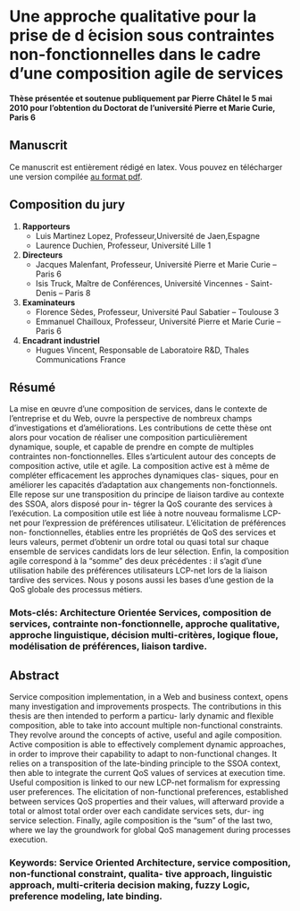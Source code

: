 # Une approche qualitative pour la prise de d ́ecision sous contraintes non-fonctionnelles dans le cadre d’une composition agile de services

**Thèse présentée et soutenue publiquement par Pierre Châtel le 5 mai 2010 pour l’obtention du Doctorat de l’université Pierre et Marie Curie, Paris 6**## Manuscrit

Ce manuscrit est entièrement rédigé en latex. Vous pouvez en télécharger une version compilée [au format pdf](https://github.com/chatelp/these-doctorat/blob/master/these_pierreCHATEL_finale_scol.pdf?raw=true).
## Composition du jury1. **Rapporteurs**
	- Luis Martinez Lopez, Professeur,Université de Jaen,Espagne
	- Laurence Duchien, Professeur, Université Lille 1
2. **Directeurs**
	- Jacques Malenfant, Professeur, Université Pierre et Marie Curie – Paris 6
	- Isis Truck, Maître de Conférences, Université Vincennes - Saint-Denis – Paris 8
3. **Examinateurs**
	- Florence Sèdes, Professeur, Université Paul Sabatier – Toulouse 3
	- Emmanuel Chailloux, Professeur, Université Pierre et Marie Curie – Paris 6
4. **Encadrant industriel**
	- Hugues Vincent, Responsable de Laboratoire R&D, Thales Communications France
## RésuméLa mise en œuvre d’une composition de services, dans le contexte de l’entreprise et du Web, ouvre la perspective de nombreux champs d’investigations et d’améliorations. Les contributions de cette thèse ont alors pour vocation de réaliser une composition particulièrement dynamique, souple, et capable de prendre en compte de multiples contraintes non-fonctionnelles. Elles s’articulent autour des concepts de composition active, utile et agile.La composition active est à même de compléter efficacement les approches dynamiques clas- siques, pour en améliorer les capacités d’adaptation aux changements non-fonctionnels. Elle repose sur une transposition du principe de liaison tardive au contexte des SSOA, alors disposé pour in- tégrer la QoS courante des services à l’exécution. La composition utile est liée à notre nouveau formalisme LCP-net pour l’expression de préférences utilisateur. L’élicitation de préférences non- fonctionnelles, établies entre les propriétés de QoS des services et leurs valeurs, permet d’obtenir un ordre total ou quasi total sur chaque ensemble de services candidats lors de leur sélection. Enfin, la composition agile correspond à la “somme” des deux précédentes : il s’agit d’une utilisation habile des préférences utilisateurs LCP-net lors de la liaison tardive des services. Nous y posons aussi les bases d’une gestion de la QoS globale des processus métiers.### Mots-clés: Architecture Orientée Services, composition de services, contrainte non-fonctionnelle, approche qualitative, approche linguistique, décision multi-critères, logique floue, modélisation de préférences, liaison tardive.## AbstractService composition implementation, in a Web and business context, opens many investigation and improvements prospects. The contributions in this thesis are then intended to perform a particu- larly dynamic and flexible composition, able to take into account multiple non-functional constraints. They revolve around the concepts of active, useful and agile composition.Active composition is able to effectively complement dynamic approaches, in order to improve their capability to adapt to non-functional changes. It relies on a transposition of the late-binding principle to the SSOA context, then able to integrate the current QoS values of services at execution time. Useful composition is linked to our new LCP-net formalism for expressing user preferences. The elicitation of non-functional preferences, established between services QoS properties and their values, will afterward provide a total or almost total order over each candidate services sets, dur- ing service selection. Finally, agile composition is the “sum” of the last two, where we lay the groundwork for global QoS management during processes execution.### Keywords: Service Oriented Architecture, service composition, non-functional constraint, qualita- tive approach, linguistic approach, multi-criteria decision making, fuzzy Logic, preference modeling, late binding.